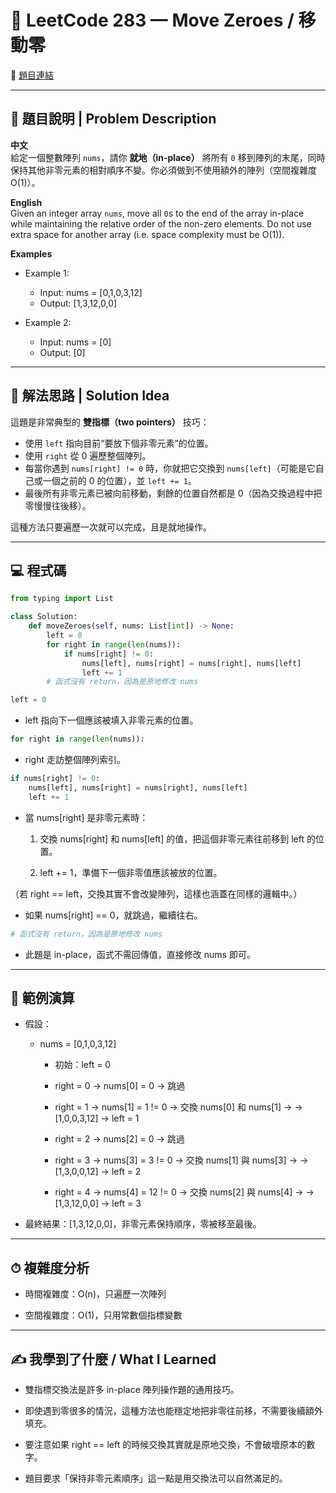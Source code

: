 # 🔄 LeetCode 283 — Move Zeroes / 移動零
🔗 [題目連結](https://leetcode.com/problems/move-zeroes/)


---

## 📄 題目說明 | Problem Description

**中文**  
給定一個整數陣列 `nums`，請你 **就地（in‑place）** 將所有 `0` 移到陣列的末尾，同時保持其他非零元素的相對順序不變。你必須做到不使用額外的陣列（空間複雜度 O(1)）。

**English**  
Given an integer array `nums`, move all `0`s to the end of the array in-place while maintaining the relative order of the non-zero elements. Do not use extra space for another array (i.e. space complexity must be O(1)).

**Examples**
- Example 1:

    - Input: nums = [0,1,0,3,12]
    - Output: [1,3,12,0,0]

- Example 2:

    - Input: nums = [0]
    - Output: [0]

---

## 🧠 解法思路 | Solution Idea

這題是非常典型的 **雙指標（two pointers）** 技巧：

- 使用 `left` 指向目前“要放下個非零元素”的位置。
- 使用 `right` 從 0 遍歷整個陣列。
- 每當你遇到 `nums[right] != 0` 時，你就把它交換到 `nums[left]`（可能是它自己或一個之前的 0 的位置），並 `left += 1`。
- 最後所有非零元素已被向前移動，剩餘的位置自然都是 0（因為交換過程中把零慢慢往後移）。

這種方法只要遍歷一次就可以完成，且是就地操作。

---

## 💻 程式碼

```python
from typing import List

class Solution:
    def moveZeroes(self, nums: List[int]) -> None:
        left = 0
        for right in range(len(nums)):
            if nums[right] != 0:
                nums[left], nums[right] = nums[right], nums[left]
                left += 1
        # 函式沒有 return，因為是原地修改 nums
```
```python
left = 0
```
- left 指向下一個應該被填入非零元素的位置。

```python
for right in range(len(nums)):
```
- right 走訪整個陣列索引。

```python
if nums[right] != 0:
    nums[left], nums[right] = nums[right], nums[left]
    left += 1
```
- 當 nums[right] 是非零元素時：

    1. 交換 nums[right] 和 nums[left] 的值，把這個非零元素往前移到 left 的位置。

    2. left += 1，準備下一個非零值應該被放的位置。

（若 right == left，交換其實不會改變陣列，這樣也涵蓋在同樣的邏輯中。）

- 如果 nums[right] == 0，就跳過，繼續往右。

```python
# 函式沒有 return，因為是原地修改 nums
```
- 此題是 in-place，函式不需回傳值，直接修改 nums 即可。

---

## 🧪 範例演算
- 假設：
    - nums = [0,1,0,3,12]

        - 初始：left = 0

        - right = 0 → nums[0] = 0 → 跳過

        - right = 1 → nums[1] = 1 != 0 → 交換 nums[0] 和 nums[1] → → [1,0,0,3,12] → left = 1

        - right = 2 → nums[2] = 0 → 跳過

        - right = 3 → nums[3] = 3 != 0 → 交換 nums[1] 與 nums[3] → → [1,3,0,0,12] → left = 2

        - right = 4 → nums[4] = 12 != 0 → 交換 nums[2] 與 nums[4] → → [1,3,12,0,0] → left = 3

- 最終結果：[1,3,12,0,0]，非零元素保持順序，零被移至最後。

---

## ⏱ 複雜度分析
- 時間複雜度：O(n)，只遍歷一次陣列

- 空間複雜度：O(1)，只用常數個指標變數

---

## ✍ 我學到了什麼 / What I Learned
- 雙指標交換法是許多 in-place 陣列操作題的通用技巧。

- 即使遇到零很多的情況，這種方法也能穩定地把非零往前移，不需要後續額外填充。

- 要注意如果 right == left 的時候交換其實就是原地交換，不會破壞原本的數字。

- 題目要求「保持非零元素順序」這一點是用交換法可以自然滿足的。